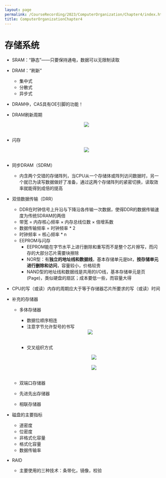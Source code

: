 ```yaml
---
layout: page
permalink: /CourseRecording/2023/ComputerOrganization/Chapter4/index.html
title: ComputerOrganizationChapter4
---
```


# 存储系统

- SRAM：“静态”——只要保持通电，数据可以无限制读取
- DRAM：“刷新”
    - 集中式
    - 分散式
    - 异步式
- DRAM中，CAS具有OE引脚的功能！
- DRAM刷新周期
    
    <div style="display: flex; justify-content: center;">
        <img src="https://cryoushiwo.oss-cn-hangzhou.aliyuncs.com/course-recording/202409072353909.png" style="max-width: 80%; height: auto;">
    </div><br>
    
- 闪存

    <div style="display: flex; justify-content: center;">
        <img src="https://cryoushiwo.oss-cn-hangzhou.aliyuncs.com/course-recording/202409072353843.png" style="max-width: 80%; height: auto;">
    </div><br>
    
- 同步DRAM（SDRM）
    - 内含两个交错的存储阵列，当CPU从一个存储体或阵列访问数据时，另一个就已为读写数据做好了准备，通过这两个存储阵列的紧密切换，读取效率就能得到成倍的提高
- 双倍数据传输（DRR）
    - DDR在时钟信号上升沿与下降沿各传输一次数据，使得DDR的数据传输速度为传统SDRAM的两倍
    - 带宽 = 内存核心频率 × 内存总线位数 × 倍增系数
    - 数据传输频率 = 时钟频率 * 2
    - 时钟频率 = 核心频率 * n
    - EEPROM与闪存
        - EEPROM能在字节水平上进行删除和重写而不是整个芯片擦写，而闪存的大部分芯片需要块擦除
        - NOR型：有**独立的地址线和数据线**，基本存储单元是bit，**按存储单元进行删除和访问**，容量较小，价格较贵
        - NAND型的地址线和数据线是共用的I/O线，基本存储单元是页(Page)，类似硬盘的扇区；成本要低一些，而容量大得
        
- CPU的写（或读）内存的周期应大于等于存储器芯片所要求的写（或读）时间
- 补充的存储器
    - 多体存储器
        - 数据位顺序相连
        - 注意字节允许型号的书写
        
        <div style="display: flex; justify-content: center;">
            <img src="https://cryoushiwo.oss-cn-hangzhou.aliyuncs.com/course-recording/202409072353241.png" style="max-width: 80%; height: auto;">
        </div><br>
        
        - 交叉组织方式
            
            <div style="display: flex; justify-content: center;">
                <img src="https://cryoushiwo.oss-cn-hangzhou.aliyuncs.com/course-recording/202409072354059.png" style="max-width: 80%; height: auto;">
            </div><br>

            <div style="display: flex; justify-content: center;">
                <img src="https://cryoushiwo.oss-cn-hangzhou.aliyuncs.com/course-recording/202409072354233.png" style="max-width: 80%; height: auto;">
            </div><br>
            
    - 双端口存储器
    - 先进先出存储器
    - 相联存储器
- 磁盘的主要指标
    - 道密度
    - 位密度
    - 非格式化容量
    - 格式化容量
    - 数据传输率
- RAID
    - 主要使用的三种技术：条带化，镜像，校验
